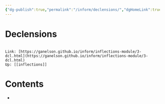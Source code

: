 ```yaml
---
{"dg-publish":true,"permalink":"/inform/declensions/","dgHomeLink":true,"dgPassFrontmatter":false}
---
```


# Declensions
```ad-info

Link: [https://ganelson.github.io/inform/inflections-module/3-dcl.html](https://ganelson.github.io/inform/inflections-module/3-dcl.html)
Up: [[inflections]]
```

# Contents
- 